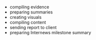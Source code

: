  - compiling evidence
 - preparing summaries
 - creating visuals
 - compiling content
 - sending report to client
 - preparing Internews milestone summary
 
